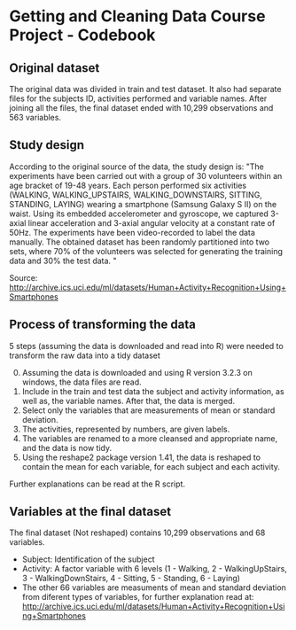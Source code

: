 # Getting and Cleaning Data Course Project - Codebook

## Original dataset

The original data was divided in train and test dataset. It also had separate files for the subjects ID, activities performed and variable names.
After joining all the files, the final dataset ended with 10,299 observations and 563 variables.

## Study design

According to the original source of the data, the study design is:
"The experiments have been carried out with a group of 30 volunteers within an age bracket of 19-48 years. Each person performed six activities (WALKING, WALKING_UPSTAIRS, WALKING_DOWNSTAIRS, SITTING, STANDING, LAYING) wearing a smartphone (Samsung Galaxy S II) on the waist. 
Using its embedded accelerometer and gyroscope, we captured 3-axial linear acceleration and 3-axial angular velocity at a constant rate of 50Hz. The experiments have been video-recorded to label the data manually. The obtained dataset has been randomly partitioned into two sets, where 70% of the volunteers was selected for generating the training data and 30% the test data. "

Source: http://archive.ics.uci.edu/ml/datasets/Human+Activity+Recognition+Using+Smartphones

## Process of transforming the data

5 steps (assuming the data is downloaded and read into R) were needed to transform the raw data into a tidy dataset

0. Assuming the data is downloaded and using R version 3.2.3 on windows, the data files are read.
1. Include in the train and test data the subject and activity information, as well as, the variable names. After that, the data is merged.
2. Select only the variables that are measurements of mean or standard deviation.
3. The activities, represented by numbers, are given labels.
4. The variables are renamed to a more cleansed and appropriate name, and the data is now tidy.
5. Using the reshape2 package version 1.41, the data is reshaped to contain the mean for each variable, for each subject and each activity.

Further explanations can be read at the R script.

## Variables at the final dataset

The final dataset (Not reshaped) contains 10,299 observations and 68 variables.
* Subject: Identification of the subject
* Activity: A factor variable with 6 levels (1 - Walking, 2 - WalkingUpStairs, 3 - WalkingDownStairs, 4 - Sitting, 5 - Standing, 6 - Laying)
* The other 66 variables are measuments of mean and standard deviation from diferent types of variables, for further explanation read at: http://archive.ics.uci.edu/ml/datasets/Human+Activity+Recognition+Using+Smartphones


